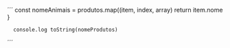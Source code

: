 ´´´
const nomeAnimais = produtos.map((item, index, array) 
    return item.nome
       }

      console.log toString(nomeProdutos) 
´´´